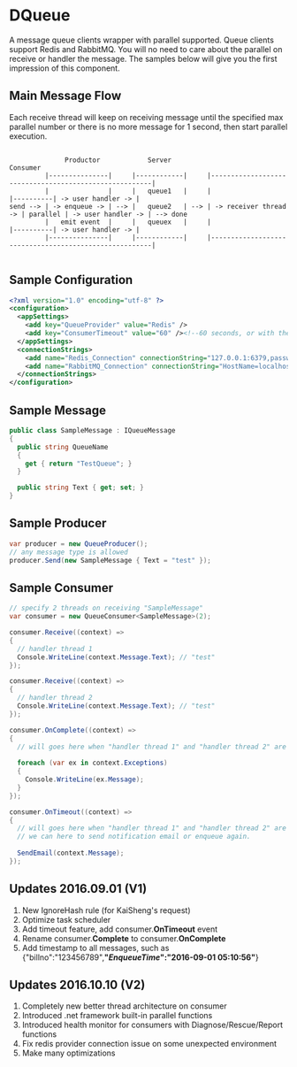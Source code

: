 # DQueue
A message queue clients wrapper with parallel supported. Queue clients support Redis and RabbitMQ. You will no need to care about the parallel on receive or handler the message. The samples below will give you the first impression of this component.

Main Message Flow
------------
Each receive thread will keep on receiving message until the specified max parallel number or there is no more message for 1 second,  then start parallel execution. 
```text

              Productor            Server                                    Consumer
         |---------------|     |------------|     |-------------------------------------------------------|
         |               |     |   queue1   |     |                       |----------| -> user handler -> |
send --> | -> enqueue -> | --> |   queue2   | --> | -> receiver thread -> | parallel | -> user handler -> | --> done
         |   emit event  |     |   queuex   |     |                       |----------| -> user handler -> |
         |---------------|     |------------|     |-------------------------------------------------------|
         
```

Sample Configuration
------------
```xml
<?xml version="1.0" encoding="utf-8" ?>
<configuration>
  <appSettings>
    <add key="QueueProvider" value="Redis" />
    <add key="ConsumerTimeout" value="60" /><!--60 seconds, or with the timespan format: 00:01:00-->
  </appSettings>
  <connectionStrings>
    <add name="Redis_Connection" connectionString="127.0.0.1:6379,password=,allowAdmin=true" />
    <add name="RabbitMQ_Connection" connectionString="HostName=localhost,UserName=rulee,Password=abc123" />
  </connectionStrings>
</configuration>
```

Sample Message
------------
```c#
public class SampleMessage : IQueueMessage
{
  public string QueueName
  {
    get { return "TestQueue"; }
  }

  public string Text { get; set; }
}
```

Sample Producer
------------
```c#
var producer = new QueueProducer();
// any message type is allowed
producer.Send(new SampleMessage { Text = "test" });
```

Sample Consumer
------------
```c#
// specify 2 threads on receiving "SampleMessage"
var consumer = new QueueConsumer<SampleMessage>(2);

consumer.Receive((context) =>
{
  // handler thread 1
  Console.WriteLine(context.Message.Text); // "test"
});

consumer.Receive((context) =>
{
  // handler thread 2
  Console.WriteLine(context.Message.Text); // "test"
});

consumer.OnComplete((context) =>
{
  // will goes here when "handler thread 1" and "handler thread 2" are done
  
  foreach (var ex in context.Exceptions)
  {
    Console.WriteLine(ex.Message);
  }
});

consumer.OnTimeout((context) =>
{
  // will goes here when "handler thread 1" and "handler thread 2" are timeout
  // we can here to send notification email or enqueue again.
  
  SendEmail(context.Message);
});
```

Updates 2016.09.01 (V1)
------------
1. New IgnoreHash rule (for KaiSheng's request)
2. Optimize task scheduler
3. Add timeout feature, add consumer.**OnTimeout** event
4. Rename consumer.**Complete** to consumer.**OnComplete**
5. Add timestamp to all messages, such as {"billno":"123456789",**"$EnqueueTime$":"2016-09-01 05:10:56"**}

Updates 2016.10.10 (V2)
------------
1. Completely new better thread architecture on consumer
2. Introduced .net framework built-in parallel functions
3. Introduced health monitor for consumers with Diagnose/Rescue/Report functions
4. Fix redis provider connection issue on some unexpected environment
5. Make many optimizations
